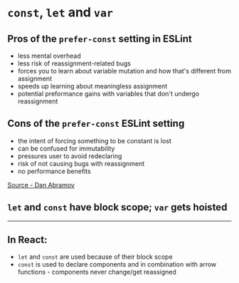 # `const`, `let` and `var`

## Pros of the `prefer-const` setting in ESLint

* less mental overhead
* less risk of reassignment-related bugs
* forces you to learn about variable mutation and how that's different from assignment
* speeds up learning about meaningless assignment 
* potential preformance gains with variables that don't undergo reassignment

## Cons of the `prefer-const` ESLint setting

* the intent of forcing something to be constant is lost
* can be confused for immutability
* pressures user to avoid redeclaring
* risk of not causing bugs with reassignment
* no performance benefits

[Source - Dan Abramov](https://overreacted.io/on-let-vs-const/)

## `let` and `const` have block scope; `var` gets hoisted

---

## In React:

* `let` and `const` are used because of their block scope
* `const` is used to declare components and in combination with arrow functions - components never change/get reassigned
